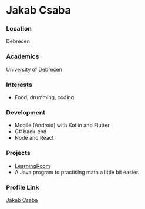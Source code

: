 # Jakab Csaba

### Location

Debrecen

### Academics

University of Debrecen

### Interests

- Food, drumming, coding

### Development

- Mobile (Android) with Kotlin and Flutter
- C# back-end
- Node and React

### Projects

- [LearningRoom](https://github.com/eddiefrom/Szakdolgozat) 
- A Java program to practising math a little bit easier.

### Profile Link

[Jakab Csaba](https://github.com/eddiefrom)
